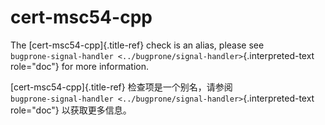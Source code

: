 # cert-msc54-cpp

The [cert-msc54-cpp]{.title-ref} check is an alias, please see  
`bugprone-signal-handler <../bugprone/signal-handler>`{.interpreted-text role="doc"} for more information.

[cert-msc54-cpp]{.title-ref} 检查项是一个别名，请参阅  
`bugprone-signal-handler <../bugprone/signal-handler>`{.interpreted-text role="doc"} 以获取更多信息。
